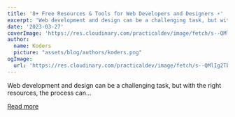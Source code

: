```yaml
---
title: '8+ Free Resources & Tools for Web Developers and Designers ⚡️'
excerpt: 'Web development and design can be a challenging task, but with the right resources, the process can...'
date: '2023-03-27'
coverImage: 'https://res.cloudinary.com/practicaldev/image/fetch/s--QMlIg2Tb--/c_imagga_scale,f_auto,fl_progressive,h_420,q_auto,w_1000/https://dev-to-uploads.s3.amazonaws.com/uploads/articles/0mcp93p2w9tjk01fb487.png'
author:
  name: Koders
  picture: "assets/blog/authors/koders.png"
ogImage:
  url: 'https://res.cloudinary.com/practicaldev/image/fetch/s--QMlIg2Tb--/c_imagga_scale,f_auto,fl_progressive,h_420,q_auto,w_1000/https://dev-to-uploads.s3.amazonaws.com/uploads/articles/0mcp93p2w9tjk01fb487.png'
---
```


Web development and design can be a challenging task, but with the right resources, the process can...

[Read more](https://dev.to/fredy/8-free-resources-tools-for-web-developers-and-designers-1k3p)
